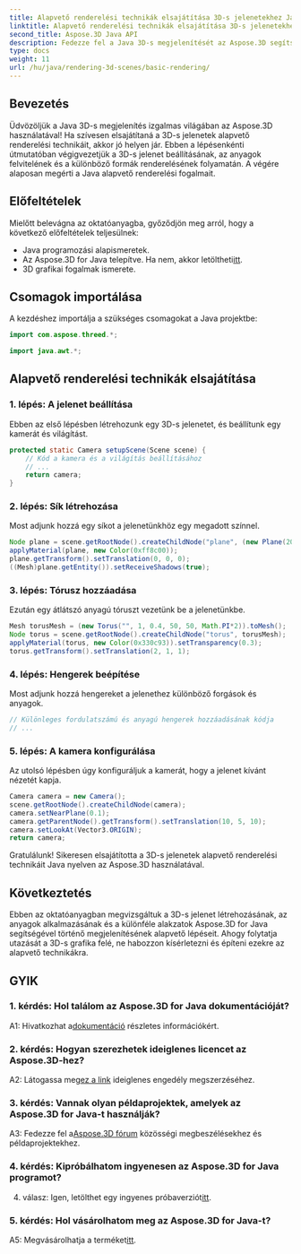```yaml
---
title: Alapvető renderelési technikák elsajátítása 3D-s jelenetekhez Java nyelven
linktitle: Alapvető renderelési technikák elsajátítása 3D-s jelenetekhez Java nyelven
second_title: Aspose.3D Java API
description: Fedezze fel a Java 3D-s megjelenítését az Aspose.3D segítségével. Sajátítsa el az alapvető technikákat, állítson be jeleneteket, és zökkenőmentesen jelenítse meg az alakzatokat. Növelje Java programozási készségeit a 3D grafika terén.
type: docs
weight: 11
url: /hu/java/rendering-3d-scenes/basic-rendering/
---
```

## Bevezetés

Üdvözöljük a Java 3D-s megjelenítés izgalmas világában az Aspose.3D használatával! Ha szívesen elsajátítaná a 3D-s jelenetek alapvető renderelési technikáit, akkor jó helyen jár. Ebben a lépésenkénti útmutatóban végigvezetjük a 3D-s jelenet beállításának, az anyagok felvitelének és a különböző formák renderelésének folyamatán. A végére alaposan megérti a Java alapvető renderelési fogalmait.

## Előfeltételek

Mielőtt belevágna az oktatóanyagba, győződjön meg arról, hogy a következő előfeltételek teljesülnek:

- Java programozási alapismeretek.
-  Az Aspose.3D for Java telepítve. Ha nem, akkor letöltheti[itt](https://releases.aspose.com/3d/java/).
- 3D grafikai fogalmak ismerete.

## Csomagok importálása

A kezdéshez importálja a szükséges csomagokat a Java projektbe:

```java
import com.aspose.threed.*;

import java.awt.*;
```

## Alapvető renderelési technikák elsajátítása

### 1. lépés: A jelenet beállítása

Ebben az első lépésben létrehozunk egy 3D-s jelenetet, és beállítunk egy kamerát és világítást.

```java
protected static Camera setupScene(Scene scene) {
    // Kód a kamera és a világítás beállításához
    // ...
    return camera;
}
```

### 2. lépés: Sík létrehozása

Most adjunk hozzá egy síkot a jelenetünkhöz egy megadott színnel.

```java
Node plane = scene.getRootNode().createChildNode("plane", (new Plane(20, 20)).toMesh());
applyMaterial(plane, new Color(0xff8c00));
plane.getTransform().setTranslation(0, 0, 0);
((Mesh)plane.getEntity()).setReceiveShadows(true);
```

### 3. lépés: Tórusz hozzáadása

Ezután egy átlátszó anyagú tóruszt vezetünk be a jelenetünkbe.

```java
Mesh torusMesh = (new Torus("", 1, 0.4, 50, 50, Math.PI*2)).toMesh();
Node torus = scene.getRootNode().createChildNode("torus", torusMesh);
applyMaterial(torus, new Color(0x330c93)).setTransparency(0.3);
torus.getTransform().setTranslation(2, 1, 1);
```

### 4. lépés: Hengerek beépítése

Most adjunk hozzá hengereket a jelenethez különböző forgások és anyagok.

```java
// Különleges fordulatszámú és anyagú hengerek hozzáadásának kódja
// ...
```

### 5. lépés: A kamera konfigurálása

Az utolsó lépésben úgy konfiguráljuk a kamerát, hogy a jelenet kívánt nézetét kapja.

```java
Camera camera = new Camera();
scene.getRootNode().createChildNode(camera);
camera.setNearPlane(0.1);
camera.getParentNode().getTransform().setTranslation(10, 5, 10);
camera.setLookAt(Vector3.ORIGIN);
return camera;
```

Gratulálunk! Sikeresen elsajátította a 3D-s jelenetek alapvető renderelési technikáit Java nyelven az Aspose.3D használatával.

## Következtetés

Ebben az oktatóanyagban megvizsgáltuk a 3D-s jelenet létrehozásának, az anyagok alkalmazásának és a különféle alakzatok Aspose.3D for Java segítségével történő megjelenítésének alapvető lépéseit. Ahogy folytatja utazását a 3D-s grafika felé, ne habozzon kísérletezni és építeni ezekre az alapvető technikákra.

## GYIK

### 1. kérdés: Hol találom az Aspose.3D for Java dokumentációját?

 A1: Hivatkozhat a[dokumentáció](https://reference.aspose.com/3d/java/) részletes információkért.

### 2. kérdés: Hogyan szerezhetek ideiglenes licencet az Aspose.3D-hez?

 A2: Látogassa meg[ez a link](https://purchase.aspose.com/temporary-license/) ideiglenes engedély megszerzéséhez.

### 3. kérdés: Vannak olyan példaprojektek, amelyek az Aspose.3D for Java-t használják?

 A3: Fedezze fel a[Aspose.3D fórum](https://forum.aspose.com/c/3d/18) közösségi megbeszélésekhez és példaprojektekhez.

### 4. kérdés: Kipróbálhatom ingyenesen az Aspose.3D for Java programot?

 4. válasz: Igen, letölthet egy ingyenes próbaverziót[itt](https://releases.aspose.com/).

### 5. kérdés: Hol vásárolhatom meg az Aspose.3D for Java-t?

 A5: Megvásárolhatja a terméket[itt](https://purchase.aspose.com/buy).